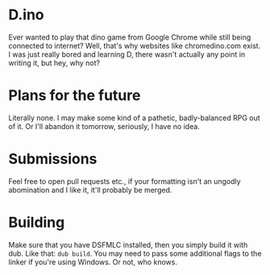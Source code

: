 # D.ino
Ever wanted to play that dino game from Google Chrome while still being connected to internet? Well, that's why websites like chromedino.com exist. I was just really bored and learning D, there wasn't actually any point in writing it, but hey, why not?

# Plans for the future
Literally none. I may make some kind of a pathetic, badly-balanced RPG out of it. Or I'll abandon it tomorrow, seriously, I have no idea.

# Submissions
Feel free to open pull requests etc., if your formatting isn't an ungodly abomination and I like it, it'll probably be merged.

# Building
Make sure that you have DSFMLC installed, then you simply build it with dub. Like that: `dub build`. You may need to pass some additional flags to the linker if you're using Windows. Or not, who knows.
